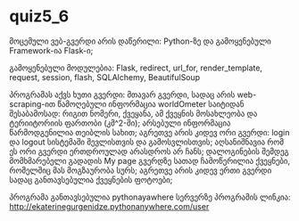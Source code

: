 # quiz5_6

მოცემული ვებ-გვერდი არის დაწერილი: Python-ზე და გამოყენებული Framework-ია Flask-ი;

გამოყენებული მოდულებია: Flask, redirect, url_for, render_template, request, session, flash, SQLAlchemy, BeautifulSoup

პროგრამას აქვს ხუთი გვერდი: მთავარ გვერდი, სადაც არის web-scraping-ით წამოღებული ინფორმაცია worldOmeter საიტიდან შესაბამოსად:
რიგით ნომერი, ქვეყანა, ამ ქვეყნის მოსახლეობა და ტერიიტორიის ფართობი (კმ^2-ში); არსებული ინფორმაცია წარმოდგენილია თეიბლის სახით;
აგრეთვე არის კიდევ ორი გვერდი: login და logout სისტემაში შევლისთვის და გამოსვლისთვის; აღსანიშნავია რომ ეს ორი გვერდი ერთდროულად არასდროს არ ჩანს;
დალოგინების შემდეგ მომხმარებელი გადადის My page გვერდზე სათად ჩამოწერილია ქვეყნები, რომელშიც მას მოგზაურობა სურს;
აგრეთვე არის კიდევ ერთი გვერდი სადაც განთავსებულია ქვეყნების ფოტოები;

პროგრამა განთავსებულია pythonayawhere სერვერზე
პროგრამის ლინკია: http://ekaterinegurgenidze.pythonanywhere.com/user

